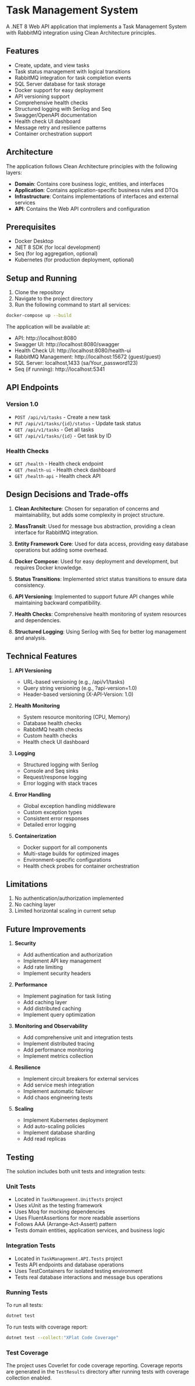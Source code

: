 # Task Management System

A .NET 8 Web API application that implements a Task Management System with RabbitMQ integration using Clean Architecture principles.

## Features

- Create, update, and view tasks
- Task status management with logical transitions
- RabbitMQ integration for task completion events
- SQL Server database for task storage
- Docker support for easy deployment
- API versioning support
- Comprehensive health checks
- Structured logging with Serilog and Seq
- Swagger/OpenAPI documentation
- Health check UI dashboard
- Message retry and resilience patterns
- Container orchestration support

## Architecture

The application follows Clean Architecture principles with the following layers:

- **Domain**: Contains core business logic, entities, and interfaces
- **Application**: Contains application-specific business rules and DTOs
- **Infrastructure**: Contains implementations of interfaces and external services
- **API**: Contains the Web API controllers and configuration

## Prerequisites

- Docker Desktop
- .NET 8 SDK (for local development)
- Seq (for log aggregation, optional)
- Kubernetes (for production deployment, optional)

## Setup and Running

1. Clone the repository
2. Navigate to the project directory
3. Run the following command to start all services:

```bash
docker-compose up --build
```

The application will be available at:
- API: http://localhost:8080
- Swagger UI: http://localhost:8080/swagger
- Health Check UI: http://localhost:8080/health-ui
- RabbitMQ Management: http://localhost:15672 (guest/guest)
- SQL Server: localhost,1433 (sa/Your_password123)
- Seq (if running): http://localhost:5341

## API Endpoints

### Version 1.0
- `POST /api/v1/tasks` - Create a new task
- `PUT /api/v1/tasks/{id}/status` - Update task status
- `GET /api/v1/tasks` - Get all tasks
- `GET /api/v1/tasks/{id}` - Get task by ID

### Health Checks
- `GET /health` - Health check endpoint
- `GET /health-ui` - Health check dashboard
- `GET /health-api` - Health check API

## Design Decisions and Trade-offs

1. **Clean Architecture**: Chosen for separation of concerns and maintainability, but adds some complexity in project structure.

2. **MassTransit**: Used for message bus abstraction, providing a clean interface for RabbitMQ integration.

3. **Entity Framework Core**: Used for data access, providing easy database operations but adding some overhead.

4. **Docker Compose**: Used for easy deployment and development, but requires Docker knowledge.

5. **Status Transitions**: Implemented strict status transitions to ensure data consistency.

6. **API Versioning**: Implemented to support future API changes while maintaining backward compatibility.

7. **Health Checks**: Comprehensive health monitoring of system resources and dependencies.

8. **Structured Logging**: Using Serilog with Seq for better log management and analysis.

## Technical Features

1. **API Versioning**
   - URL-based versioning (e.g., /api/v1/tasks)
   - Query string versioning (e.g., ?api-version=1.0)
   - Header-based versioning (X-API-Version: 1.0)

2. **Health Monitoring**
   - System resource monitoring (CPU, Memory)
   - Database health checks
   - RabbitMQ health checks
   - Custom health checks
   - Health check UI dashboard

3. **Logging**
   - Structured logging with Serilog
   - Console and Seq sinks
   - Request/response logging
   - Error logging with stack traces

4. **Error Handling**
   - Global exception handling middleware
   - Custom exception types
   - Consistent error responses
   - Detailed error logging

5. **Containerization**
   - Docker support for all components
   - Multi-stage builds for optimized images
   - Environment-specific configurations
   - Health check probes for container orchestration

## Limitations

1. No authentication/authorization implemented
2. No caching layer
3. Limited horizontal scaling in current setup

## Future Improvements

1. **Security**
   - Add authentication and authorization
   - Implement API key management
   - Add rate limiting
   - Implement security headers

2. **Performance**
   - Implement pagination for task listing
   - Add caching layer
   - Add distributed caching
   - Implement query optimization

3. **Monitoring and Observability**
   - Add comprehensive unit and integration tests
   - Implement distributed tracing
   - Add performance monitoring
   - Implement metrics collection

4. **Resilience**
   - Implement circuit breakers for external services
   - Add service mesh integration
   - Implement automatic failover
   - Add chaos engineering tests

5. **Scaling**
   - Implement Kubernetes deployment
   - Add auto-scaling policies
   - Implement database sharding
   - Add read replicas

## Testing

The solution includes both unit tests and integration tests:

### Unit Tests
- Located in `TaskManagement.UnitTests` project
- Uses xUnit as the testing framework
- Uses Moq for mocking dependencies
- Uses FluentAssertions for more readable assertions
- Follows AAA (Arrange-Act-Assert) pattern
- Tests domain entities, application services, and business logic

### Integration Tests
- Located in `TaskManagement.API.Tests` project
- Tests API endpoints and database operations
- Uses TestContainers for isolated testing environment
- Tests real database interactions and message bus operations

### Running Tests
To run all tests:
```bash
dotnet test
```

To run tests with coverage report:
```bash
dotnet test --collect:"XPlat Code Coverage"
```

### Test Coverage
The project uses Coverlet for code coverage reporting. Coverage reports are generated in the `TestResults` directory after running tests with coverage collection enabled.